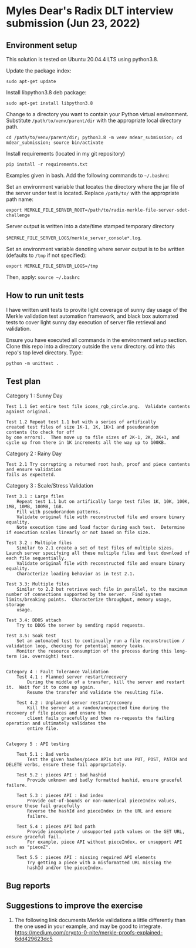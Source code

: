 # Myles Dear's Radix DLT interview submission (Jun 23, 2022)

## Environment setup
This solution is tested on Ubuntu 20.04.4 LTS using python3.8.

Update the package index:

`sudo apt-get update`

Install libpython3.8 deb package:

`sudo apt-get install libpython3.8`

Change to a directory you want to contain your Python virtual environment.
Substitute `/path/to/venv/parent/dir` with the appropriate local directory path.

`cd /path/to/venv/parent/dir; python3.8 -m venv mdear_submission; cd mdear_submission; source bin/activate`

Install requirements (located in my git repository)

`pip install -r requirements.txt`

Examples given in bash.  Add the following commands to `~/.bashrc`:

Set an environment variable that locates the directory where the jar file
of the server under test is located.  Replace `/path/to/` with the appropriate path name:

`export MERKLE_FILE_SERVER_ROOT=/path/to/radix-merkle-file-server-sdet-challenge`

Server output is written into a date/time stamped temporary directory

`$MERKLE_FILE_SERVER_LOGS/merkle_server_console*.log`.

Set an environment variable denoting where server output is to be written
(defaults to `/tmp` if not specified):

`export MERKLE_FILE_SERVER_LOGS=/tmp`

Then, apply:
`source ~/.bashrc`


## How to run unit tests
I have written unit tests to provite light coverage of sunny day usage of
the Merkle validation test automation framework, and black box automated
tests to cover light sunny day execution of server file retrieval and validation.

Ensure you have executed all commands in the environment setup section.
Clone this repo into a directory outside the venv directory.
cd into this repo's top level directory.
Type:

`python -m unittest .`

## Test plan

Category 1 : Sunny Day

    Test 1.1 Get entire test file icons_rgb_circle.png.  Validate contents against original.

    Test 1.2 Repeat test 1.1 but with a series of artifically 
    created test files of size 1K-1, 1K, 1K+1 and pseudorandom
    contents (to check for off
    by one errors).  Then move up to file sizes of 2K-1, 2K, 2K+1, and 
    cycle up from there in 1K increments all the way up to 100KB.


Category 2 : Rainy Day

    Test 2.1 Try corrupting a returned root hash, proof and piece contents and ensure validation
    fails as expectetd.


Category 3 : Scale/Stress Validation

    Test 3.1 : Large files
        Repeat test 1.1 but on artifically large test files 1K, 10K, 100K, 1MB, 10MB, 100MB, 1GB.
        Fill with pseudorandom patterns.
        Validate original file with reconstructed file and ensure binary equality.
        Note execution time and load factor during each test.  Determine if execution scales linearly or not based on file size.

    Test 3.2 : Multiple files
        Similar to 2.1 create a set of test files of multiple sizes.  Launch server specifying all these multiple files and test download of each file sequentially.
        Validate original file with reconstructed file and ensure binary equality.
        Characterize loading behavior as in test 2.1.

    Test 3.3: Multiple files
        Similar to 2.2 but retrieve each file in parallel, to the maximum number of connections supported by the server.  Find system limits/breaking points.  Characterize throughput, memory usage, storage
        usage.

    Test 3.4: DDOS attach
        Try to DDOS the server by sending rapid requests.

    Test 3.5: Soak test
        Set an automated test to continually run a file reconstruction / validation loop, checking for potential memory leaks.
        Monitor the resource consumption of the process during this long-term (ie. overnight) test.


    Category 4 : Fault Tolerance Validation
        Test 4.1 : Planned server restart/recovery 
            During the middle of a transfer, kill the server and restart it.  Wait for it to come up again.
            Resume the transfer and validate the resulting file.

        Test 4.2 : Unplanned server restart/recovery 
            Kill the server at a random/unexpected time during the recovery of file pieces and ensure the
            client fails gracefully and then re-requests the failing operation and ultimately validates the
            entire file.


    Category 5 : API testing

        Test 5.1 : Bad verbs
            Test the given hashes/piece APIs but use PUT, POST, PATCH and DELETE verbs, ensure these fail appropriately.

        Test 5.2 : pieces API : Bad hashid
            Provide unknown and badly formatted hashid, ensure graceful failure.

        Test 5.3 : pieces API : Bad index
            Provide out-of-bounds or non-numerical pieceIndex values, ensure these fail gracefully
            Reverse the hashId and pieceIndex in the URL and ensure
            failure.

        Test 5.4 : pieces API bad path
            Provide incomplete / unsupported path values on the GET URL, ensure graceful fail.
            For example, piece API without pieceIndex, or unsupport API such as "pieceZ".

        Test 5.5 : pieces API : missing required API elements
            Try getting a piece with a misformatted URL missing the
            hashId and/or the pieceIndex.

## Bug reports

## Suggestions to improve the exercise
1. The following link documents Merkle validations a little differently than the one used in 
your example, and may be good to integrate.
https://medium.com/crypto-0-nite/merkle-proofs-explained-6dd429623dc5

